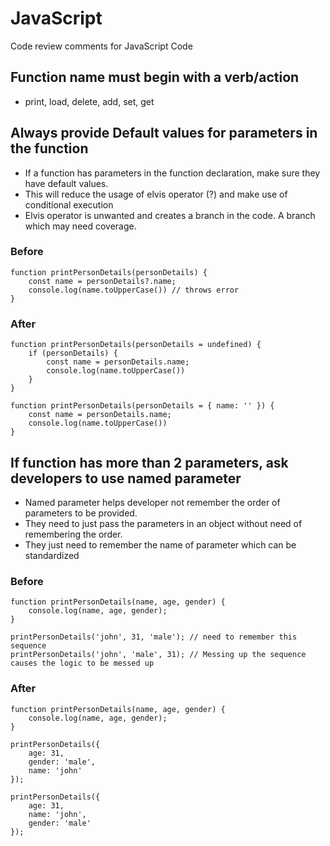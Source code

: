 # JavaScript
Code review comments for JavaScript Code

## Function name must begin with a verb/action
- print, load, delete, add, set, get

## Always provide Default values for parameters in the function
- If a function has parameters in the function declaration, make sure they have default values.
- This will reduce the usage of elvis operator (?) and make use of conditional execution
- Elvis operator is unwanted and creates a branch in the code. A branch which may need coverage.

### Before
```
function printPersonDetails(personDetails) {
    const name = personDetails?.name;
    console.log(name.toUpperCase()) // throws error
}
```

### After
```
function printPersonDetails(personDetails = undefined) {
    if (personDetails) {
        const name = personDetails.name;
        console.log(name.toUpperCase())
    }
}
```

```
function printPersonDetails(personDetails = { name: '' }) {
    const name = personDetails.name;
    console.log(name.toUpperCase())
}
```

## If function has more than 2 parameters, ask developers to use named parameter
- Named parameter helps developer not remember the order of parameters to be provided.
- They need to just pass the parameters in an object without need of remembering the order.
- They just need to remember the name of parameter which can be standardized

### Before
```
function printPersonDetails(name, age, gender) {
    console.log(name, age, gender);
}

printPersonDetails('john', 31, 'male'); // need to remember this sequence
printPersonDetails('john', 'male', 31); // Messing up the sequence causes the logic to be messed up
```

### After
```
function printPersonDetails(name, age, gender) {
    console.log(name, age, gender);
}

printPersonDetails({
    age: 31,
    gender: 'male',
    name: 'john'
});

printPersonDetails({
    age: 31,
    name: 'john',
    gender: 'male'
});
```